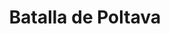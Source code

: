 ﻿---
title: "Batalla de Poltava"
permalink: periodes_492.html
layout: periode
dataInici: 1709-07-08
sidebar: periodes
pares:
  - 474:
    title: "Gran Guerra del Norte"
    dataInici: "(1700)"
    dataFi: "(1721)"

fills:
jocsPrincipals:
  - title: "Peter the Great"
    bggId: 8737

jocsEscenaris:
jocsEpoca:
  - title: "A Thunder Upon the Land: The Battles of Narva and Poltava"
    bggId: 136032
    escenari: "Poltava"
    dataInici: 
    dataFi: 

jocsEpocaEscenaris:
---
